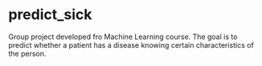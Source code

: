 # predict_sick
Group project developed fro Machine Learning course. The goal is to predict whether a patient has a disease knowing certain characteristics of the person.
